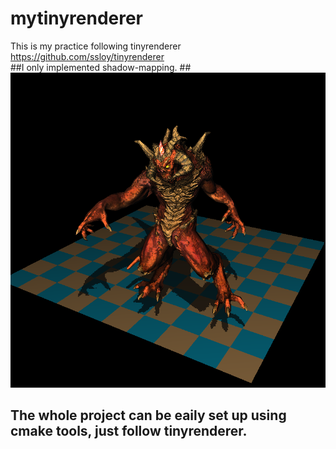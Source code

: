 # mytinyrenderer
This is my practice following tinyrenderer https://github.com/ssloy/tinyrenderer   
##I only implemented shadow-mapping.
##![output-image](https://raw.githubusercontent.com/fadingecho/mytinyrenderer/main/output.png?token=ALVPMMV2GAWBOZLB24BHVI3BED7B6 "Diablo with shadow-mapping")
## The whole project can be eaily set up using cmake tools, just follow tinyrenderer.


